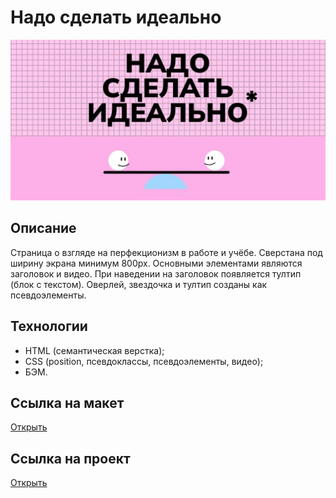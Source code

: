 <h1>Надо сделать идеально</h1>
<img src="./images/og.jpg">
<h2>Описание</h2>
<p>Страница о взгляде на перфекционизм в работе и учёбе. Сверстана под ширину экрана минимум 800px. Основными элементами являются заголовок и видео. При наведении на заголовок появляется тултип (блок с текстом). Оверлей, звездочка и тултип созданы как псевдоэлементы.</p>
<h2>Технологии</h2>
<ul>
  <li>HTML (семантическая верстка);</li>
  <li>CSS (position, псевдоклассы, псевдоэлементы, видео);</li>
  <li>БЭМ.</li>
</ul>
<h2>Ссылка на макет</h2>
<a href="https://www.figma.com/file/8oKbCdYbLgfDehpQNJEoMS/%233-Надо-сделать-идеально?node-id=0%3A1&mode=dev">Открыть</a>
<h2>Ссылка на проект</h2>
<a href="https://juliadik.github.io/nado-sdelat-idealno/index.html">Открыть</a>